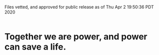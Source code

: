 Files vetted, and approved for public release as of Thu Apr  2 19:50:36 PDT 2020<br><br><h1>Together we are power, and power can save a life.</h1>
